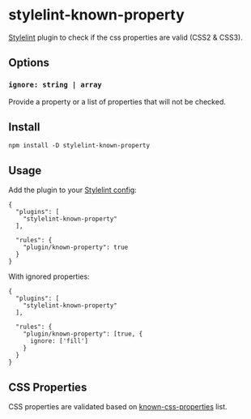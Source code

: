 # stylelint-known-property

[Stylelint](http://stylelint.io) plugin to check if the css properties are valid (CSS2 & CSS3).

## Options

### `ignore: string | array`

Provide a property or a list of properties that will not be checked.

## Install

```
npm install -D stylelint-known-property
```

## Usage

Add the plugin to your [Stylelint config](http://stylelint.io/user-guide/configuration/):

```
{
  "plugins": [
    "stylelint-known-property"
  ],

  "rules": {
    "plugin/known-property": true
  }
}
```

With ignored properties:
```
{
  "plugins": [
    "stylelint-known-property"
  ],

  "rules": {
    "plugin/known-property": [true, {
      ignore: ['fill']
    }
  }
}
```

## CSS Properties

CSS properties are validated based on
[known-css-properties](https://github.com/betit/known-css-properties) list. 
